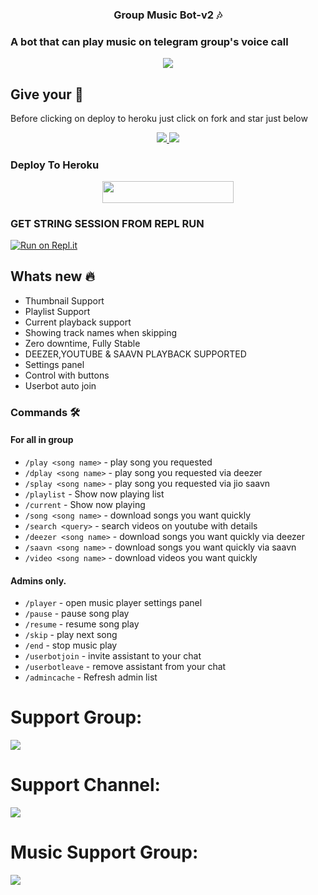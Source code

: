 ### <p align="center">Group Music Bot-v2 🎶</p>

### A bot that can play music on telegram group's voice call

<p align="center">
  <img src="https://telegra.ph/file/85c27bab11448028fafe4.jpg">
</p>

## Give your 💙

Before clicking on deploy to heroku just click on fork and star just below

<p align="center">
  <a href="https://github.com/ZauTeKm/GroupMusicBot-v2/fork">
    <img src="https://img.shields.io/github/forks/ZauTeKm/GroupMusicBot-v2?label=Fork&style=social">
    
  </a>
  <a href="https://github.com/ZauTeKm/GroupMusicBot-v2">
    <img src="https://img.shields.io/github/stars/ZauTeKm/GroupMusicBot-v2?style=social">
  </a>
</p>

### Deploy To Heroku</h4>

<p align="center"><a href="https://heroku.com/deploy?template=https://github.com/ZauTeKm/Dingdi"> <img src="https://img.shields.io/badge/Deploy%20To%20Heroku-blueviolet?style=for-the-badge&logo=heroku" width="210" height="34.45"/></a></p>

###  GET STRING SESSION FROM REPL RUN

 [![Run on Repl.it](https://camo.githubusercontent.com/05149b448485553c6f14f6430a45c12dcc79ed3c/68747470733a2f2f7265706c2e69742f62616467652f6769746875622f6a61727669733231303930342f4a6172766973)](https://replit.com/@ZauteKm/GenerateStringSession#main.py)

<h2> Whats new 🔥 </h2>

- Thumbnail Support
- Playlist Support
- Current playback support
- Showing track names when skipping
- Zero downtime, Fully Stable
- DEEZER,YOUTUBE & SAAVN PLAYBACK SUPPORTED
- Settings panel
- Control with buttons
- Userbot auto join

### Commands 🛠
#### For all in group

- `/play <song name>` - play song you requested
- `/dplay <song name>` - play song you requested via deezer
- `/splay <song name>` - play song you requested via jio saavn
- `/playlist` - Show now playing list
- `/current` - Show now playing
- `/song <song name>` - download songs you want quickly
- `/search <query>` - search videos on youtube with details
- `/deezer <song name>` - download songs you want quickly via deezer
- `/saavn <song name>` - download songs you want quickly via saavn
- `/video <song name>` - download videos you want quickly

#### Admins only.
- `/player` - open music player settings panel
- `/pause` - pause song play
- `/resume` - resume song play
- `/skip` - play next song
- `/end` - stop music play
- `/userbotjoin` - invite assistant to your chat
- `/userbotleave` - remove assistant from your chat
- `/admincache` - Refresh admin list

# Support Group:
<a href="https://t.me/MizoHelpDesK"><img src="https://img.shields.io/badge/Telegram-Join%20Telegram%20Group-blue.svg?logo=telegram"></a>
# Support Channel:
<a href="https://t.me/ZauTeKm"><img src="https://img.shields.io/badge/Telegram-Join%20Telegram%20Channel-red.svg?logo=telegram"></a>
# Music Support Group:
<a href="https://t.me/ZauteMusic"><img src="https://img.shields.io/badge/Telegram-Join%20Telegram%20Group-pink.svg?logo=telegram"></a>
